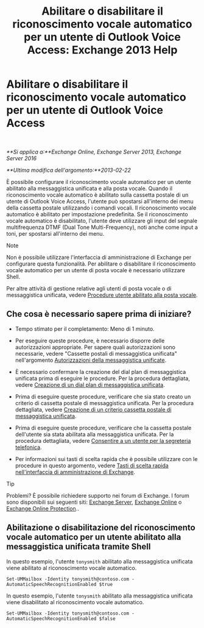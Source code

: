 ﻿---
title: 'Abilitare o disabilitare il riconoscimento vocale automatico per un utente di Outlook Voice Access: Exchange 2013 Help'
TOCTitle: Abilitare o disabilitare il riconoscimento vocale automatico per un utente di Outlook Voice Access
ms:assetid: 58f41016-e725-432b-953e-415d61e0664c
ms:mtpsurl: https://technet.microsoft.com/it-it/library/Bb232062(v=EXCHG.150)
ms:contentKeyID: 50555594
ms.date: 05/22/2018
mtps_version: v=EXCHG.150
ms.translationtype: MT
---

# Abilitare o disabilitare il riconoscimento vocale automatico per un utente di Outlook Voice Access

 

_**Si applica a:**Exchange Online, Exchange Server 2013, Exchange Server 2016_

_**Ultima modifica dell'argomento:**2013-02-22_

È possibile configurare il riconoscimento vocale automatico per un utente abilitato alla messaggistica unificata e alla posta vocale. Quando il riconoscimento vocale automatico è abilitato sulla cassetta postale di un utente di Outlook Voice Access, l'utente può spostarsi all'interno dei menu della cassetta postale utilizzando i comandi vocali. Il riconoscimento vocale automatico è abilitato per impostazione predefinita. Se il riconoscimento vocale automatico è disabilitato, l'utente deve utilizzare gli input del segnale multifrequenza DTMF (Dual Tone Multi-Frequency), noti anche come input a toni, per spostarsi all'interno dei menu.


> [!NOTE]
> Non è possibile utilizzare l'interfaccia di amministrazione di Exchange per configurare questa funzionalità. Per abilitare o disabilitare il riconoscimento vocale automatico per un utente di posta vocale è necessario utilizzare Shell.



Per altre attività di gestione relative agli utenti di posta vocale o di messaggistica unificata, vedere [Procedure utente abilitato alla posta vocale](voice-mail-enabled-user-procedures-exchange-2013-help.md).

## Che cosa è necessario sapere prima di iniziare?

  - Tempo stimato per il completamento: Meno di 1 minuto.

  - Per eseguire queste procedure, è necessario disporre delle autorizzazioni appropriate. Per sapere quali autorizzazioni sono necessarie, vedere "Cassette postali di messaggistica unificata" nell'argomento [Autorizzazioni della messaggistica unificate](unified-messaging-permissions-exchange-2013-help.md).

  - È necessario confermare la creazione del dial plan di messaggistica unificata prima di eseguire le procedure. Per la procedura dettagliata, vedere [Creazione di un dial plan di messaggistica unificata](create-a-um-dial-plan-exchange-2013-help.md).

  - Prima di eseguire queste procedure, verificare che sia stato creato un criterio di cassetta postale di messaggistica unificata. Per la procedura dettagliata, vedere [Creazione di un criterio cassetta postale di messaggistica unificata](create-a-um-mailbox-policy-exchange-2013-help.md).

  - Prima di eseguire queste procedure, verificare che la cassetta postale dell'utente sia stata abilitata alla messaggistica unificata. Per la procedura dettagliata, vedere [Consentire a un utente per la segreteria telefonica](enable-a-user-for-voice-mail-exchange-2013-help.md).

  - Per informazioni sui tasti di scelta rapida che è possibile utilizzare con le procedure in questo argomento, vedere [Tasti di scelta rapida nell'interfaccia di amministrazione di Exchange](keyboard-shortcuts-in-the-exchange-admin-center-exchange-online-protection-help.md).


> [!TIP]
> Problemi? È possibile richiedere supporto nei forum di Exchange. I forum sono disponibili sui seguenti siti: <A href="https://go.microsoft.com/fwlink/p/?linkid=60612">Exchange Server</A>, <A href="https://go.microsoft.com/fwlink/p/?linkid=267542">Exchange Online</A> o <A href="https://go.microsoft.com/fwlink/p/?linkid=285351">Exchange Online Protection</A>..



## Abilitazione o disabilitazione del riconoscimento vocale automatico per un utente abilitato alla messaggistica unificata tramite Shell

In questo esempio, l'utente `tonysmith` abilitato alla messaggistica unificata viene abilitato al riconoscimento vocale automatico.

    Set-UMMailbox -Identity tonysmith@contoso.com -AutomaticSpeechRecognitionEnabled $true

In questo esempio, l'utente `tonysmith` abilitato alla messaggistica unificata viene disabilitato al riconoscimento vocale automatico.

    Set-UMMailbox -Identity tonysmith@contoso.com -AutomaticSpeechRecognitionEnabled $false

